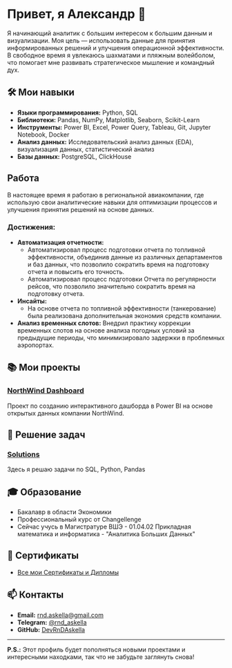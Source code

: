 # Привет, я Александр 👋

Я начинающий аналитик с большим интересом к большим данным и визуализации. Моя цель — использовать данные для принятия информированных решений и улучшения операционной эффективности. В свободное время я увлекаюсь шахматами и пляжным волейболом, что помогает мне развивать стратегическое мышление и командный дух.

## 🛠 Мои навыки

- **Языки программирования:** Python, SQL
- **Библиотеки:** Pandas, NumPy, Matplotlib, Seaborn, Scikit-Learn
- **Инструменты:** Power BI,  Excel, Power Query, Tableau, Git, Jupyter Notebook, Docker
- **Анализ данных:** Исследовательский анализ данных (EDA), визуализация данных, статистический анализ
- **Базы данных:** PostgreSQL, ClickHouse

## Работа 

В настоящее время я работаю в региональной авиакомпании, где использую свои аналитические навыки для оптимизации процессов и улучшения принятия решений на основе данных. 

### Достижения:
- **Автоматизация отчетности:**
  - Автоматизировал процесс подготовки отчета по топливной эффективности, объединив данные из различных департаментов и баз данных, что позволило сократить время на подготовку отчета и повысить его точность.
  - Автоматизировал процесс подготовки Отчета по регулярности рейсов, что позволило значительно сократить время на подготовку отчета.
- **Инсайты:**
  - На основе отчета по топливной эффективности (танкерование) была реализована дополнительная экономия средств компании.  
- **Анализ временных слотов:** Внедрил практику коррекции временных слотов на основе анализа погодных условий за предыдущие периоды, что минимизировало задержки в проблемных аэропортах.

## 📚 Мои проекты

### [NorthWind Dashboard](https://github.com/DevRnDAskella/NorthWind_BI_Dashboard)
Проект по созданию интерактивного дашборда в Power BI на основе открытых данных компании NorthWind.

## 🧩 Решение задач

### [Solutions](https://github.com/DevRnDAskella/Solutions)
Здесь я решаю задачи по SQL, Python, Pandas

## 🎓 Образование

- Бакалавр в области Экономики
- Профессиональный курс от Changellenge
- Сейчас учусь в Магистратуре ВШЭ - 01.04.02 Прикладная математика и информатика - "Аналитика Больших Данных"

## 📝 Сертификаты

- [Все мои Сертификаты и Дипломы](https://drive.google.com/drive/folders/1nvRKgZmIqeze6j4n-yUIcECwCh9fvi2t?usp=drive_link)

## 📫 Контакты

- **Email:** [rnd.askella@gmail.com](mailto:rnd.askella@gmail.com)
- **Telegram:** [@rnd_askella](https://t.me/rnd_askella)
- **GitHub:** [DevRnDAskella](https://github.com/DevRnDAskella/DevRnDAskella/)
---

**P.S.:** Этот профиль будет пополняться новыми проектами и интересными находками, так что не забудьте заглянуть снова!
